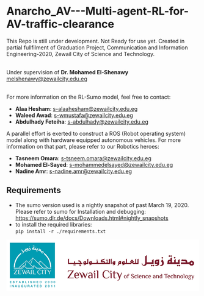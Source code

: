 # Anarcho_AV---Multi-agent-RL-for-AV-traffic-clearance

This Repo is still under development. Not Ready for use yet.
Created in partial fullfilment of Graduation Project, Communication and Information Engineering-2020, Zewail City of Science and Technology. <br> <br>

Under supervision of **Dr. Mohamed El-Shenawy** <br>
melshenawy@zewailcity.edu.eg <br> <br>

For more information on the RL-Sumo model, feel free to contact: <br>
* **Alaa Hesham**: s-alaahesham@zewailcity.edu.eg
* **Waleed Awad**: s-wmustafa@zewailcity.edu.eg
* **Abdulhady Feteiha**: s-abdulhady@zewailcity.edu.eg <br>

A parallel effort is exerted to construct a ROS (Robot operating system) model along with hardware equipped autonomous vehicles. For more information on that part, please refer to our Robotics heroes: <br>
* **Tasneem Omara**: s-tsneem.omara@zewailcity.edu.eg
* **Mohamed El-Sayed**: s-mohammedelsayed@zewailcity.edu.eg
* **Nadine Amr**: s-nadine.amr@zewailcity.edu.eg 

## Requirements <br>
* The sumo version used is a nightly snapshot of past March 19, 2020. Please refer to sumo for Installation and debugging: https://sumo.dlr.de/docs/Downloads.html#nightly_snapshots <br>
* to install the required libraries: <br>
  ` pip install -r ./requirements.txt `
 

![ZC](ZC.png)
